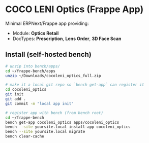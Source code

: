 # COCO LENI Optics (Frappe App)

Minimal ERPNext/Frappe app providing:
- Module: **Optics Retail**
- DocTypes: **Prescription**, **Lens Order**, **3D Face Scan**

## Install (self-hosted bench)
```bash
# unzip into bench/apps/
cd ~/frappe-bench/apps
unzip ~/Downloads/cocoleni_optics_full.zip

# make it a local git repo so `bench get-app` can register it
cd cocoleni_optics
git init
git add .
git commit -m "local app init"

# register app with bench (from bench root)
cd ~/frappe-bench
bench get-app cocoleni_optics apps/cocoleni_optics
bench --site yoursite.local install-app cocoleni_optics
bench --site yoursite.local migrate
bench clear-cache
```

